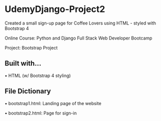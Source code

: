 # UdemyDjango-Project2

Created a small sign-up page for Coffee Lovers using HTML - styled with Bootstrap 4

Online Course: Python and Django Full Stack Web Developer Bootcamp

Project: Bootstrap Project

## Built with...

• HTML (w/ Bootstrap 4 styling)

## File Dictionary

• bootstrap1.html: Landing page of the website

• bootstrap2.html: Page for sign-in

